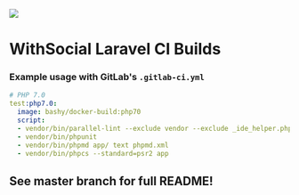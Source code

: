 ![](https://withsocial.com/assets/img/logo/withsocial.black.black.72ppi.png)

# WithSocial Laravel CI Builds

### Example usage with GitLab's `.gitlab-ci.yml`
```yml
# PHP 7.0
test:php7.0:
  image: bashy/docker-build:php70
  script:
  - vendor/bin/parallel-lint --exclude vendor --exclude _ide_helper.php .
  - vendor/bin/phpunit
  - vendor/bin/phpmd app/ text phpmd.xml
  - vendor/bin/phpcs --standard=psr2 app
```

## See master branch for full README!
